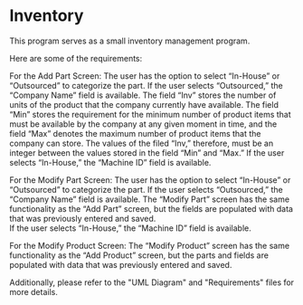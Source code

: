 # Inventory

This program serves as a small inventory management program. 

Here are some of the requirements:

For the Add Part Screen:
The user has the option to select “In-House” or “Outsourced” to categorize the part.  If the user selects “Outsourced,” the “Company Name” field is available.
The field “Inv” stores the number of units of the product that the company currently have available. The field “Min” stores the requirement for the minimum number of product items that must be available by the company at any given moment in time, and the field “Max” denotes the maximum number of product items that the company can store. The values of the filed “Inv,” therefore, must be an integer between the values stored in the field “Min” and “Max.” 
If the user selects “In-House,” the “Machine ID” field is available.

For the Modify Part Screen:
The user has the option to select “In-House” or “Outsourced” to categorize the part.  If the user selects “Outsourced,” the “Company Name” field is available.  The “Modify Part” screen has the same functionality as the “Add Part” screen, but the fields are populated with data that was previously entered and saved.  
If the user selects “In-House,” the “Machine ID” field is available.

For the Modify Product Screen:
The “Modify Product” screen has the same functionality as the “Add Product” screen, but the parts and fields are populated with data that was previously entered and saved.  

Additionally, please refer to the "UML Diagram" and "Requirements" files for more details.
